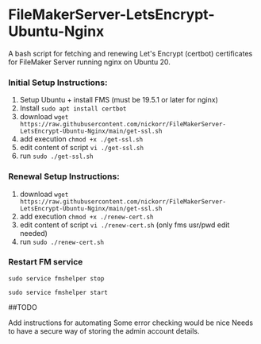 # FileMakerServer-LetsEncrypt-Ubuntu-Nginx

A bash script for fetching and renewing Let's Encrypt (certbot) certificates for FileMaker Server running nginx on Ubuntu 20.

### Initial Setup Instructions:

1. Setup Ubuntu + install FMS (must be 19.5.1 or later for nginx)
2. Install `sudo apt install certbot`
3. download `wget https://raw.githubusercontent.com/nickorr/FileMakerServer-LetsEncrypt-Ubuntu-Nginx/main/get-ssl.sh`
4. add execution `chmod +x ./get-ssl.sh`
5. edit content of script `vi ./get-ssl.sh`
6. run `sudo ./get-ssl.sh`

### Renewal Setup Instructions:

1. download `wget https://raw.githubusercontent.com/nickorr/FileMakerServer-LetsEncrypt-Ubuntu-Nginx/main/get-ssl.sh`
2. add execution `chmod +x ./renew-cert.sh`
3. edit content of script `vi ./renew-cert.sh` (only fms usr/pwd edit needed)
4. run `sudo ./renew-cert.sh`

### Restart FM service

`sudo service fmshelper stop`

`sudo service fmshelper start`

##TODO

Add instructions for automating
Some error checking would be nice
Needs to have a secure way of storing the admin account details.
